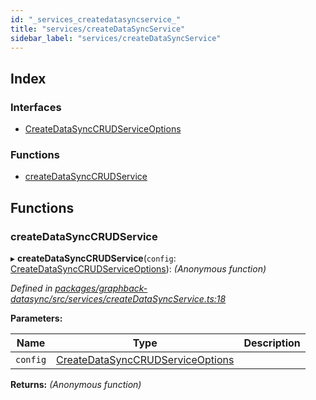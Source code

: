 ```yaml
---
id: "_services_createdatasyncservice_"
title: "services/createDataSyncService"
sidebar_label: "services/createDataSyncService"
---
```


## Index

### Interfaces

* [CreateDataSyncCRUDServiceOptions](../interfaces/_services_createdatasyncservice_.createdatasynccrudserviceoptions.md)

### Functions

* [createDataSyncCRUDService](_services_createdatasyncservice_.md#createdatasynccrudservice)

## Functions

###  createDataSyncCRUDService

▸ **createDataSyncCRUDService**(`config`: [CreateDataSyncCRUDServiceOptions](../interfaces/_services_createdatasyncservice_.createdatasynccrudserviceoptions.md)): *(Anonymous function)*

*Defined in [packages/graphback-datasync/src/services/createDataSyncService.ts:18](https://github.com/aerogear/graphback/blob/b39280e7/packages/graphback-datasync/src/services/createDataSyncService.ts#L18)*

**Parameters:**

Name | Type | Description |
------ | ------ | ------ |
`config` | [CreateDataSyncCRUDServiceOptions](../interfaces/_services_createdatasyncservice_.createdatasynccrudserviceoptions.md) |   |

**Returns:** *(Anonymous function)*
